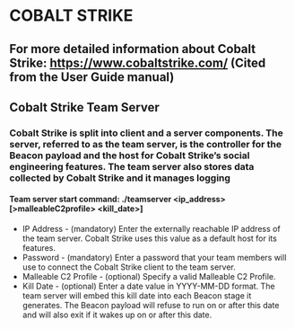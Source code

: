 # COBALT STRIKE 

## For more detailed information about Cobalt Strike: https://www.cobaltstrike.com/ (Cited from the User Guide manual)

## Cobalt Strike Team Server

### Cobalt Strike is split into client and a server components. The server, referred to as the team server, is the controller for the Beacon payload and the host for Cobalt Strike’s social engineering features. The team server also stores data collected by Cobalt Strike and it manages logging

#### Team server start command: ./teamserver <ip_address> <password> [>malleableC2profile> <kill_date>]

  - IP Address - (mandatory) Enter the externally reachable IP address of the team server. Cobalt Strike uses this value as a default host for its features.
  - Password - (mandatory) Enter a password that your team members will use to connect the Cobalt Strike client to the team server.
  - Malleable C2 Profile - (optional) Specify a valid Malleable C2 Profile.
  - Kill Date - (optional) Enter a date value in YYYY-MM-DD format. The team server will embed this kill date into each Beacon stage it generates. The Beacon payload will refuse to run on or after this date and will also exit if it wakes up on or after this date.
